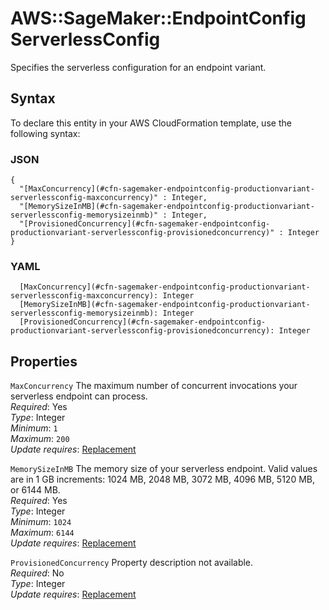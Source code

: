 # AWS::SageMaker::EndpointConfig ServerlessConfig<a name="aws-properties-sagemaker-endpointconfig-productionvariant-serverlessconfig"></a>

Specifies the serverless configuration for an endpoint variant\.

## Syntax<a name="aws-properties-sagemaker-endpointconfig-productionvariant-serverlessconfig-syntax"></a>

To declare this entity in your AWS CloudFormation template, use the following syntax:

### JSON<a name="aws-properties-sagemaker-endpointconfig-productionvariant-serverlessconfig-syntax.json"></a>

```
{
  "[MaxConcurrency](#cfn-sagemaker-endpointconfig-productionvariant-serverlessconfig-maxconcurrency)" : Integer,
  "[MemorySizeInMB](#cfn-sagemaker-endpointconfig-productionvariant-serverlessconfig-memorysizeinmb)" : Integer,
  "[ProvisionedConcurrency](#cfn-sagemaker-endpointconfig-productionvariant-serverlessconfig-provisionedconcurrency)" : Integer
}
```

### YAML<a name="aws-properties-sagemaker-endpointconfig-productionvariant-serverlessconfig-syntax.yaml"></a>

```
  [MaxConcurrency](#cfn-sagemaker-endpointconfig-productionvariant-serverlessconfig-maxconcurrency): Integer
  [MemorySizeInMB](#cfn-sagemaker-endpointconfig-productionvariant-serverlessconfig-memorysizeinmb): Integer
  [ProvisionedConcurrency](#cfn-sagemaker-endpointconfig-productionvariant-serverlessconfig-provisionedconcurrency): Integer
```

## Properties<a name="aws-properties-sagemaker-endpointconfig-productionvariant-serverlessconfig-properties"></a>

`MaxConcurrency`  <a name="cfn-sagemaker-endpointconfig-productionvariant-serverlessconfig-maxconcurrency"></a>
The maximum number of concurrent invocations your serverless endpoint can process\.  
*Required*: Yes  
*Type*: Integer  
*Minimum*: `1`  
*Maximum*: `200`  
*Update requires*: [Replacement](https://docs.aws.amazon.com/AWSCloudFormation/latest/UserGuide/using-cfn-updating-stacks-update-behaviors.html#update-replacement)

`MemorySizeInMB`  <a name="cfn-sagemaker-endpointconfig-productionvariant-serverlessconfig-memorysizeinmb"></a>
The memory size of your serverless endpoint\. Valid values are in 1 GB increments: 1024 MB, 2048 MB, 3072 MB, 4096 MB, 5120 MB, or 6144 MB\.  
*Required*: Yes  
*Type*: Integer  
*Minimum*: `1024`  
*Maximum*: `6144`  
*Update requires*: [Replacement](https://docs.aws.amazon.com/AWSCloudFormation/latest/UserGuide/using-cfn-updating-stacks-update-behaviors.html#update-replacement)

`ProvisionedConcurrency`  <a name="cfn-sagemaker-endpointconfig-productionvariant-serverlessconfig-provisionedconcurrency"></a>
Property description not available\.  
*Required*: No  
*Type*: Integer  
*Update requires*: [Replacement](https://docs.aws.amazon.com/AWSCloudFormation/latest/UserGuide/using-cfn-updating-stacks-update-behaviors.html#update-replacement)